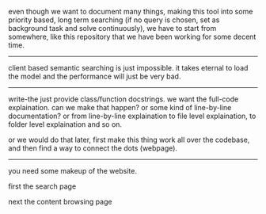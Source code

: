 even though we want to document many things, making this tool into some priority based, long term searching (if no query is chosen, set as background task and solve continuously), we have to start from somewhere, like this repository that we have been working for some decent time.

---

client based semantic searching is just impossible. it takes eternal to load the model and the performance will just be very bad.

---

write-the just provide class/function docstrings. we want the full-code explaination. can we make that happen? or some kind of line-by-line documentation? or from line-by-line explaination to file level explaination, to folder level explaination and so on.

or we would do that later, first make this thing work all over the codebase, and then find a way to connect the dots (webpage).

---

you need some makeup of the website.

first the search page

next the content browsing page